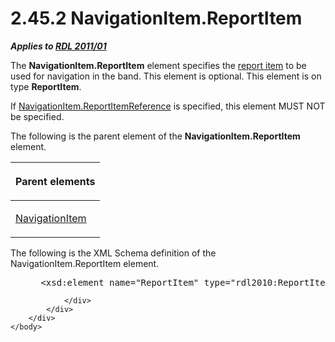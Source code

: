 <html dir="LTR" xmlns:mshelp="http://msdn.microsoft.com/mshelp" xmlns:ddue="http://ddue.schemas.microsoft.com/authoring/2003/5" xmlns:xlink="http://www.w3.org/1999/xlink" xmlns:tool="http://www.microsoft.com/tooltip">
    <head>
        <meta http-equiv="Content-Type" content="text/html; CHARSET=utf-8"></meta>
        <meta name="save" content="history"></meta>
        <title>2.45.2 NavigationItem.ReportItem</title>
        <xml>
            <mshelp:toctitle title="2.45.2 NavigationItem.ReportItem"></mshelp:toctitle>
            <mshelp:rltitle title="[MS-RDL]: NavigationItem.ReportItem"></mshelp:rltitle>
            <mshelp:keyword index="A" term="2a7eec12-9d11-4bc0-9190-39917b40ee60"></mshelp:keyword>
            <mshelp:attr name="DCSext.ContentType" value="open specification"></mshelp:attr>
            <mshelp:attr name="AssetID" value="2a7eec12-9d11-4bc0-9190-39917b40ee60"></mshelp:attr>
            <mshelp:attr name="TopicType" value="kbRef"></mshelp:attr>
            <mshelp:attr name="DCSext.Title" value="[MS-RDL]: NavigationItem.ReportItem" />
        </xml>
    </head>
    <body>
        <div id="header">
            <h1 class="heading">2.45.2 NavigationItem.ReportItem</h1>
        </div>
        <div id="mainSection">
            <div id="mainBody">
                <div id="allHistory" class="saveHistory"></div>
                <div id="sectionSection0" class="section" name="collapseableSection">
                    

<p><b><i>Applies to </i></b><a href="bf2bab1a-b608-4bcc-b718-1cc1baa9579c.htm"><b><i>RDL 2011/01</i></b></a></p>

<p>The <b>NavigationItem.ReportItem</b> element specifies the <a href="b2482b3f-74ab-4ca8-a9e5-c07955011743.htm#gt_c6f8e999-fca9-4e79-96e7-fb4c2c43d601">report item</a> to be used for
navigation in the band. This element is optional. This element is on type <b>ReportItem</b>.</p>

<p>If <a href="5d4b5692-dd1b-476a-b1a8-5e5e124a32d2.htm">NavigationItem.ReportItemReference</a>
is specified, this element MUST NOT be specified.</p>

<p>The following is the parent element of the <b>NavigationItem.ReportItem</b>
element.</p>

<table>
 <thead>
  <tr>
   <th>
   <p>Parent elements</p>
   </th>
  </tr>
 </thead>
 <tr>
  <td>
  <p><a href="641d4b8e-25ed-425c-ad17-66ba777d2782.htm">NavigationItem</a></p>
  </td>
 </tr>
</table>

<p>The following is the XML Schema definition of the
NavigationItem.ReportItem element.</p>

<dl>
<dd>
<div><pre> &lt;xsd:element name=&quot;ReportItem&quot; type=&quot;rdl2010:ReportItemsType&quot; minOccurs=&quot;0&quot; maxOccurs=&quot;1&quot;/&gt;
</pre></div>
</dd></dl>


                </div>
            </div>
        </div>
    </body>
</html>